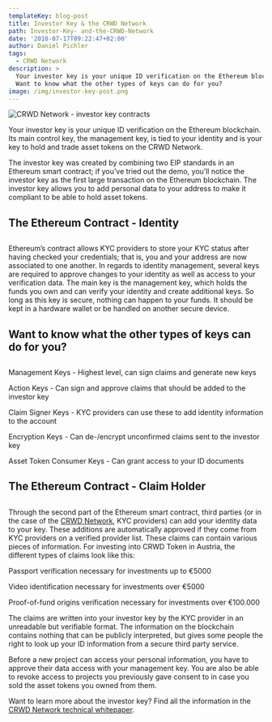 ```yaml
---
templateKey: blog-post
title: Investor Key & the CRWD Network
path: Investor-Key- and-the-CRWD-Network
date: '2018-07-17T09:22:47+02:00'
author: Daniel Pichler
tags:
  - CRWD Network
description: >
  Your investor key is your unique ID verification on the Ethereum blockchain.
  Want to know what the other types of keys can do for you?
image: /img/investor-key-post.png
---
```

<style>.blog__details--content img {width: 100%!important;max-width:100%!important;margin-right:0; }</style>

![CRWD Network - investor key contracts](/img/investor_key_contraxts.png)





Your investor key is your unique ID verification on the Ethereum blockchain. Its main control key, the management key, is tied to your identity and is your key to hold and trade asset tokens on the CRWD Network. 



The investor key was created by combining two EIP standards in an Ethereum smart contract; if you’ve tried out the demo, you’ll notice the investor key as the first large transaction on the Ethereum blockchain. The investor key allows you to add personal data to your address to make it compliant to be able to hold asset tokens. 



##  The Ethereum Contract - Identity 

## 

Ethereum’s contract allows KYC providers to store your KYC status after having checked your credentials; that is, you and your address are now associated to one another. In regards to identity management, several keys are required to approve changes to your identity as well as access to your verification data.  The main key is the management key, which holds the funds you own and can verify your identity and create additional keys. So long as this key is secure, nothing can happen to your funds. It should be kept in a hardware wallet or be handled on another secure device.



## Want to know what the other types of keys can do for you?

## 

Management Keys - Highest level, can sign claims and generate new keys

Action Keys - Can sign and approve claims that should be added to the investor key

Claim Signer Keys - KYC providers can use these to add identity information to the account

Encryption Keys - Can de-/encrypt unconfirmed claims sent to the investor key

Asset Token Consumer Keys - Can grant access to your ID documents





##  The Ethereum Contract - Claim Holder 

## 

Through the second part of the Ethereum smart contract, third parties (or in the case of the [CRWD Network](https://ico.conda.online), KYC providers) can add your identity data to your key. These additions are automatically approved if they come from KYC providers on a verified provider list. These claims can contain various pieces of information. For investing into CRWD Token in Austria, the different types of claims look like this:



Passport verification necessary for investments up to €5000

Video identification necessary for investments over €5000

Proof-of-fund origins verification necessary for investments over €100.000 



The claims are written into your investor key by the KYC provider in an unreadable but verifiable format. The information on the blockchain contains nothing that can be publicly interpreted, but gives some people the right to look up your ID information from a secure third party service. 



Before a new project can access your personal information, you have to approve their data access with your management key. You are also be able to revoke access to projects you previously gave consent to in case you sold the asset tokens you owned from them.



Want to learn more about the investor key? Find all the information in the [CRWD Network technical whitepaper](https://ico.conda.online/img/technical_whitepaper._v1.21.pdf).
<br>
<br>
